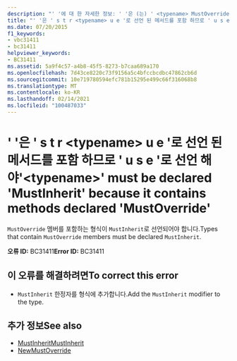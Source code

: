 ```yaml
---
description: "' '에 대 한 자세한 정보: ' '은 (는) ' <typename> MustOverride '로 선언 된 메서드를 포함 하므로 ' MustInherit '으로 선언 되어야"
title: "' '은 ' s t r <typename> u e '로 선언 된 메서드를 포함 하므로 ' u s e '로 선언 해야"
ms.date: 07/20/2015
f1_keywords:
- vbc31411
- bc31411
helpviewer_keywords:
- BC31411
ms.assetid: 5a9f4c57-a4b8-45f5-8273-b7caa689a170
ms.openlocfilehash: 7d43ce8220c73f9156a5c4bfccbcdbc47862cb6d
ms.sourcegitcommit: 10e719780594efc781b15295e499c66f316068b8
ms.translationtype: MT
ms.contentlocale: ko-KR
ms.lasthandoff: 02/14/2021
ms.locfileid: "100487033"
---
```

# <a name="typename-must-be-declared-mustinherit-because-it-contains-methods-declared-mustoverride"></a><span data-ttu-id="9717d-103">' '은 ' s t r \<typename> u e '로 선언 된 메서드를 포함 하므로 ' u s e '로 선언 해야</span><span class="sxs-lookup"><span data-stu-id="9717d-103">'\<typename>' must be declared 'MustInherit' because it contains methods declared 'MustOverride'</span></span>

<span data-ttu-id="9717d-104">`MustOverride` 멤버를 포함하는 형식이 `MustInherit`로 선언되어야 합니다.</span><span class="sxs-lookup"><span data-stu-id="9717d-104">Types that contain `MustOverride` members must be declared `MustInherit`.</span></span>  
  
 <span data-ttu-id="9717d-105">**오류 ID:** BC31411</span><span class="sxs-lookup"><span data-stu-id="9717d-105">**Error ID:** BC31411</span></span>  
  
## <a name="to-correct-this-error"></a><span data-ttu-id="9717d-106">이 오류를 해결하려면</span><span class="sxs-lookup"><span data-stu-id="9717d-106">To correct this error</span></span>  
  
- <span data-ttu-id="9717d-107">`MustInherit` 한정자를 형식에 추가합니다.</span><span class="sxs-lookup"><span data-stu-id="9717d-107">Add the `MustInherit` modifier to the type.</span></span>  
  
## <a name="see-also"></a><span data-ttu-id="9717d-108">추가 정보</span><span class="sxs-lookup"><span data-stu-id="9717d-108">See also</span></span>

- [<span data-ttu-id="9717d-109">MustInherit</span><span class="sxs-lookup"><span data-stu-id="9717d-109">MustInherit</span></span>](../language-reference/modifiers/mustinherit.md)
- [<span data-ttu-id="9717d-110">New</span><span class="sxs-lookup"><span data-stu-id="9717d-110">MustOverride</span></span>](../language-reference/modifiers/mustoverride.md)
